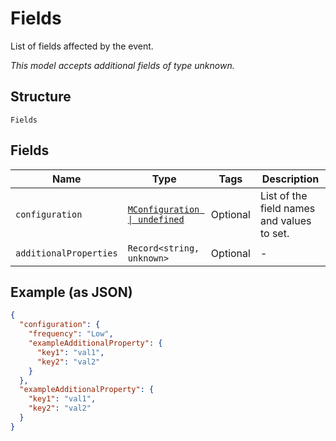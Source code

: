 
# Fields

List of fields affected by the event.

*This model accepts additional fields of type unknown.*

## Structure

`Fields`

## Fields

| Name | Type | Tags | Description |
|  --- | --- | --- | --- |
| `configuration` | [`MConfiguration \| undefined`](../../doc/models/m-configuration.md) | Optional | List of the field names and values to set. |
| `additionalProperties` | `Record<string, unknown>` | Optional | - |

## Example (as JSON)

```json
{
  "configuration": {
    "frequency": "Low",
    "exampleAdditionalProperty": {
      "key1": "val1",
      "key2": "val2"
    }
  },
  "exampleAdditionalProperty": {
    "key1": "val1",
    "key2": "val2"
  }
}
```

